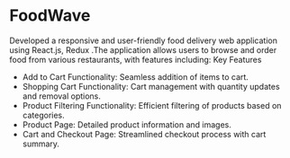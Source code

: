 
# FoodWave
Developed a responsive and user-friendly food delivery web application using React.js, Redux  .The application allows users to browse and order food from various restaurants, with features including:
Key Features
- Add to Cart Functionality: Seamless addition of items to cart.
- Shopping Cart Functionality: Cart management with quantity updates and removal options.
- Product Filtering Functionality: Efficient filtering of products based on categories.
- Product Page: Detailed product information and images.
- Cart and Checkout Page: Streamlined checkout process with cart summary.
